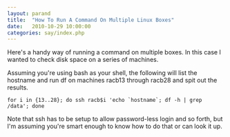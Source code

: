 ```yaml
---
layout: parand
title:  "How To Run A Command On Multiple Linux Boxes"
date:   2010-10-29 10:00:00
categories: say/index.php
---
```

Here's a handy way of running a command on multiple boxes. In this case I wanted to check disk space on a series of machines.

Assuming you're using bash as your shell, the following will list the hostname and run df on machines racb13 through racb28 and spit out the results.
    
    
    for i in {13..28}; do ssh racb$i 'echo `hostname`; df -h | grep /data'; done
    
    
    
    

Note that ssh has to be setup to allow password-less login and so forth, but I'm assuming you're smart enough to know how to do that or can look it up.
